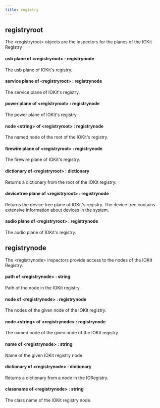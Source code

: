 ```yaml
---
title: registry
---
```


## registryroot

The &lt;registryroot&gt; objects are the inspectors for the planes of the IOKit Registry

#### usb plane of &lt;registryroot&gt; : registrynode

The usb plane of IOKit&#39;s registry.

#### service plane of &lt;registryroot&gt; : registrynode

The service plane of IOKit&#39;s registry.

#### power plane of &lt;registryroot&gt; : registrynode

The power plane of IOKit&#39;s registry.

#### node &lt;string&gt; of &lt;registryroot&gt; : registrynode

The named node of the root of the IOKit&#39;s registry.

#### firewire plane of &lt;registryroot&gt; : registrynode

The firewire plane of IOKit&#39;s registry.

#### dictionary of &lt;registryroot&gt; : dictionary

Returns a dictionary from the root of the IOKit registry.

#### devicetree plane of &lt;registryroot&gt; : registrynode

Returns the device tree plane of IOKit&#39;s registry. The device tree contains extensive information about devices in the system.

#### audio plane of &lt;registryroot&gt; : registrynode

The audio plane of IOKit&#39;s registry.

## registrynode

The &lt;registrynode&gt; inspectors provide access to the nodes of the IOKit Registry.

#### path of &lt;registrynode&gt; : string

Path of the node in the IOKit registry.

#### node of &lt;registrynode&gt; : registrynode

The nodes of the given node of the IOKit registry.

#### node &lt;string&gt; of &lt;registrynode&gt; : registrynode

The named node of the given node of the IOKit registry.

#### name of &lt;registrynode&gt; : string

Name of the given IOKit registry node.

#### dictionary of &lt;registrynode&gt; : dictionary

Returns a dictionary from a node in the IORegistry.

#### classname of &lt;registrynode&gt; : string

The class name of the IOKit registry node.

